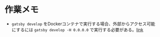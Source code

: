 # 作業メモ

- `gatsby develop` をDockerコンテナで実行する場合、外部からアクセス可能にするには `gatsby develop -H 0.0.0.0` で実行する必要がある。[link](https://github.com/gatsbyjs/gatsby/issues/26884)

